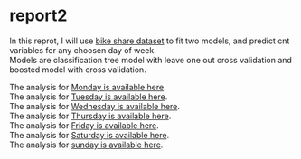 # report2
In this reprot, I will use [bike share dataset](https://archive.ics.uci.edu/ml/datasets/Bike+Sharing+Dataset) to fit two models, and predict cnt variables for any choosen day of week.  
Models are classification tree model with leave one out cross validation and boosted model with cross validation.


The analysis for [Monday is available here](1.md).     
The analysis for [Tuesday is available here](2.md).  
The analysis for [Wednesday is available here](3.md).  
The analysis for [Thursday is available here](4.md).   
The analysis for [Friday is available here](5.md).   
The analysis for [Saturday is available here](6.md).   
The analysis for [sunday is available here](0.md).   

